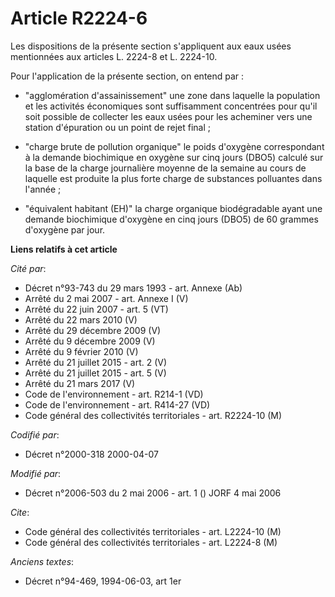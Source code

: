 # Article R2224-6

Les dispositions de la présente section s'appliquent aux eaux usées mentionnées aux articles L. 2224-8 et L. 2224-10.

Pour l'application de la présente section, on entend par :

- "agglomération d'assainissement" une zone dans laquelle la population et les activités économiques sont suffisamment
concentrées pour qu'il soit possible de collecter les eaux usées pour les acheminer vers une station d'épuration ou un point
de rejet final ;

- "charge brute de pollution organique" le poids d'oxygène correspondant à la demande biochimique en oxygène sur cinq jours
(DBO5) calculé sur la base de la charge journalière moyenne de la semaine au cours de laquelle est produite la plus forte
charge de substances polluantes dans l'année ;

- "équivalent habitant (EH)" la charge organique biodégradable ayant une demande biochimique d'oxygène en cinq jours (DBO5)
de 60 grammes d'oxygène par jour.

**Liens relatifs à cet article**

_Cité par_:

  - Décret n°93-743 du 29 mars 1993 - art. Annexe (Ab)
  - Arrêté du 2 mai 2007 - art. Annexe I (V)
  - Arrêté du 22 juin 2007 - art. 5 (VT)
  - Arrêté du 22 mars 2010 (V)
  - Arrêté du 29 décembre 2009 (V)
  - Arrêté du 9 décembre 2009 (V)
  - Arrêté du 9 février 2010 (V)
  - Arrêté du 21 juillet 2015 - art. 2 (V)
  - Arrêté du 21 juillet 2015 - art. 5 (V)
  - Arrêté du 21 mars 2017 (V)
  - Code de l'environnement - art. R214-1 (VD)
  - Code de l'environnement - art. R414-27 (VD)
  - Code général des collectivités territoriales - art. R2224-10 (M)

_Codifié par_:

  - Décret n°2000-318 2000-04-07

_Modifié par_:

  - Décret n°2006-503 du 2 mai 2006 - art. 1 () JORF 4 mai 2006

_Cite_:

  - Code général des collectivités territoriales - art. L2224-10 (M)
  - Code général des collectivités territoriales - art. L2224-8 (M)

_Anciens textes_:

  - Décret n°94-469, 1994-06-03, art 1er

